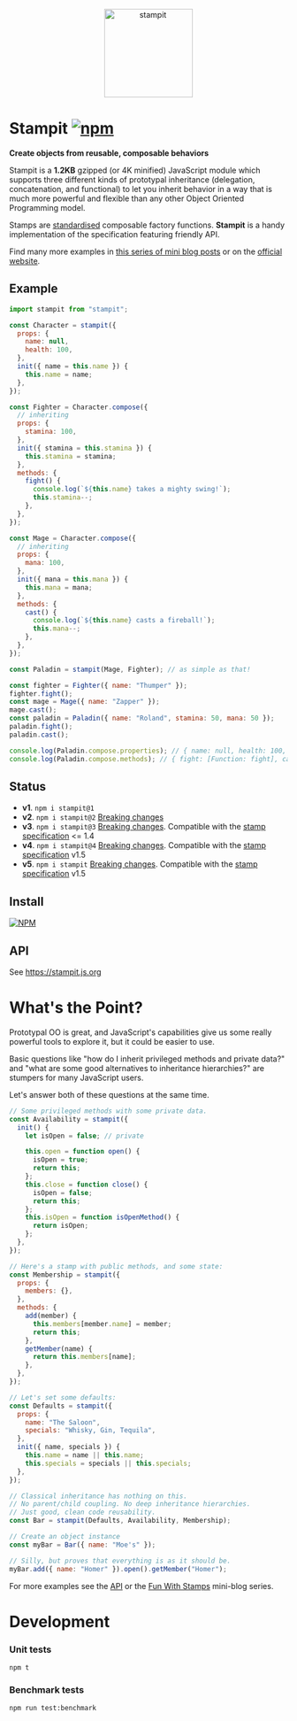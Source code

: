 <p align="center">
<img src="https://raw.githubusercontent.com/stampit-org/stampit-logo/master/stampit-logo.png" alt="stampit" width="160" />
</p>

# Stampit [![npm](https://img.shields.io/npm/dm/stampit.svg)](https://www.npmjs.com/package/stampit)

**Create objects from reusable, composable behaviors**

Stampit is a **1.2KB** gzipped (or 4K minified) JavaScript module which supports three different kinds of prototypal inheritance (delegation, concatenation, and functional) to let you inherit behavior in a way that is much more powerful and flexible than any other Object Oriented Programming model.

Stamps are [standardised](https://github.com/stampit-org/stamp-specification) composable factory functions. **Stampit** is a handy implementation of the specification featuring friendly API.

Find many more examples in [this series of mini blog posts](https://medium.com/@koresar/fun-with-stamps-episode-1-stamp-basics-e0627d81efe0) or on the [official website](https://stampit.js.org/api/quick-start).

## Example

```js
import stampit from "stampit";

const Character = stampit({
  props: {
    name: null,
    health: 100,
  },
  init({ name = this.name }) {
    this.name = name;
  },
});

const Fighter = Character.compose({
  // inheriting
  props: {
    stamina: 100,
  },
  init({ stamina = this.stamina }) {
    this.stamina = stamina;
  },
  methods: {
    fight() {
      console.log(`${this.name} takes a mighty swing!`);
      this.stamina--;
    },
  },
});

const Mage = Character.compose({
  // inheriting
  props: {
    mana: 100,
  },
  init({ mana = this.mana }) {
    this.mana = mana;
  },
  methods: {
    cast() {
      console.log(`${this.name} casts a fireball!`);
      this.mana--;
    },
  },
});

const Paladin = stampit(Mage, Fighter); // as simple as that!

const fighter = Fighter({ name: "Thumper" });
fighter.fight();
const mage = Mage({ name: "Zapper" });
mage.cast();
const paladin = Paladin({ name: "Roland", stamina: 50, mana: 50 });
paladin.fight();
paladin.cast();

console.log(Paladin.compose.properties); // { name: null, health: 100, stamina: 100, mana: 100 }
console.log(Paladin.compose.methods); // { fight: [Function: fight], cast: [Function: cast] }
```

## Status

- **v1**. `npm i stampit@1`
- **v2**. `npm i stampit@2` [Breaking changes](https://github.com/stampit-org/stampit/releases/tag/2.0)
- **v3**. `npm i stampit@3` [Breaking changes](https://github.com/stampit-org/stampit/releases/tag/v3.0.0). Compatible with the [stamp specification](https://github.com/stampit-org/stamp-specification) <= 1.4
- **v4**. `npm i stampit@4` [Breaking changes](https://github.com/stampit-org/stampit/releases/tag/v4.0.0). Compatible with the [stamp specification](https://github.com/stampit-org/stamp-specification) v1.5
- **v5**. `npm i stampit` [Breaking changes](https://github.com/stampit-org/stampit/releases/tag/v5.0.0). Compatible with the [stamp specification](https://github.com/stampit-org/stamp-specification) v1.5

## Install

[![NPM](https://nodei.co/npm/stampit.png?compact=true)](https://www.npmjs.com/package/stampit)

## API

See https://stampit.js.org

# What's the Point?

Prototypal OO is great, and JavaScript's capabilities give us some really powerful tools to explore it, but it could be easier to use.

Basic questions like "how do I inherit privileged methods and private data?" and
"what are some good alternatives to inheritance hierarchies?" are stumpers for many JavaScript users.

Let's answer both of these questions at the same time.

```js
// Some privileged methods with some private data.
const Availability = stampit({
  init() {
    let isOpen = false; // private

    this.open = function open() {
      isOpen = true;
      return this;
    };
    this.close = function close() {
      isOpen = false;
      return this;
    };
    this.isOpen = function isOpenMethod() {
      return isOpen;
    };
  },
});

// Here's a stamp with public methods, and some state:
const Membership = stampit({
  props: {
    members: {},
  },
  methods: {
    add(member) {
      this.members[member.name] = member;
      return this;
    },
    getMember(name) {
      return this.members[name];
    },
  },
});

// Let's set some defaults:
const Defaults = stampit({
  props: {
    name: "The Saloon",
    specials: "Whisky, Gin, Tequila",
  },
  init({ name, specials }) {
    this.name = name || this.name;
    this.specials = specials || this.specials;
  },
});

// Classical inheritance has nothing on this.
// No parent/child coupling. No deep inheritance hierarchies.
// Just good, clean code reusability.
const Bar = stampit(Defaults, Availability, Membership);

// Create an object instance
const myBar = Bar({ name: "Moe's" });

// Silly, but proves that everything is as it should be.
myBar.add({ name: "Homer" }).open().getMember("Homer");
```

For more examples see the [API](https://stampit.js.org) or the [Fun With Stamps](https://medium.com/@koresar/fun-with-stamps-episode-1-stamp-basics-e0627d81efe0) mini-blog series.

# Development

### Unit tests

```
npm t
```

### Benchmark tests

```
npm run test:benchmark
```
